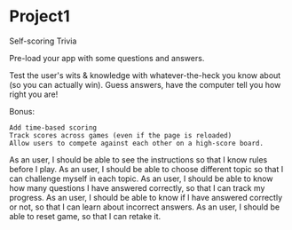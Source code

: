 # Project1
Self-scoring Trivia


Pre-load your app with some questions and answers.

Test the user's wits & knowledge with whatever-the-heck you know about (so you can actually win). Guess answers, have the computer tell you how right you are!

Bonus:

    Add time-based scoring
    Track scores across games (even if the page is reloaded)
    Allow users to compete against each other on a high-score board.

As an user, I should be able to see the instructions so that I know rules before I play. As an user, I should be able to choose different topic so that I can challenge myself in each topic. As an user, I should be able to know how many questions I have answered correctly, so that I can track my progress. As an user, I should be able to know if I have answered correctly or not, so that I can learn about incorrect answers. As an user, I should be able to reset game, so that I can retake it.
